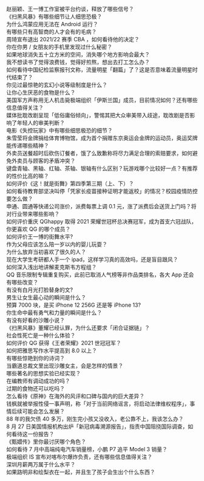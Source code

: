 赵丽颖、王一博工作室被平台约谈，释放了哪些信号？  
《扫黑风暴》有哪些细节让人细思恐极？  
为什么鸿蒙应用无法在 Android 运行？  
有哪些只有高智商的人才会有的毛病？  
周琦宣布退出 2021/22 赛季 CBA ，如何看待他的决定？  
你在你男 / 女朋友的手机里发现过什么秘密？  
如果地球消失五十立方米的空间，消失哪个地方影响会最大？  
我不想读书了觉得浪费钱，觉得好煎熬，想出去打工怎么办？  
如何看待中国纪检监察报刊文称，流量明星「翻篇」了？这是否意味着流量明星时代结束了？  
你见过最惊艳的玄幻小说等级制度是什么？  
让你心生厌恶的食物是什么？  
美国军方声称用无人机击毙极端组织「伊斯兰国」成员，目前情况如何？还有哪些信息值得关注？  
媒体批耽改剧呈现「低俗庸俗倾向」，警惕其把大众审美带入歧途，耽改剧是否影响了年轻人的审美判断？  
电影《失控玩家》中有哪些细思极恐的细节？  
朱雪莹将金牌捐给体育博物馆，成为首个捐赠东京奥运会金牌的运动员，奥运奖牌能传递哪些精神？  
外卖员送餐超时后砍伤订餐者，饿了么致歉称将尽力满足合理的索赔要求，如何避免外卖员与顾客的矛盾冲突？  
键盘青轴、黑轴、红轴、茶轴、银轴有什么区别？玩游戏哪个比较好一点？有推荐的性价比高的嘛？  
如何评价《这！就是街舞》第四季第三期（上、下）？  
如何看待教育部坚决叫停「凭家长疫苗接种证明才能返校」的情况？校园疫情防控要怎么做？  
申通、圆通等快递公司涨价，派费每票上调 0.1 元，涨了派费后会送货上门吗？将对行业带来哪些影响？  
如何评价重庆 QGhappy 取得 2021 荣耀世冠杯总决赛冠军，成为首支六冠战队，你更喜欢 QG 的哪个成员？  
如何评价王一博的街舞水平?  
作为父母应该怎么陪一岁以内的婴儿玩耍？  
为什么放弃当初喜欢了很久的人？  
现在大学生考研都人手一个 ipad，这样学习真的高效吗，还是盲目跟风？  
如何深入浅出地讲解麦克斯韦方程组？  
QQ 音乐限制专辑重复购买，此前已取消人气榜等非作品类排名，各大 App 还会有哪些改变？  
有没有白月光打脸替身的文?  
男生让女生最心动的瞬间是什么？  
预算 7000 块，是买 iPhone 12  256G 还是等 iPhone 13?  
你生命中最有勇气和力量的瞬间是什么？  
有没有好看的沙雕小说？  
《扫黑风暴》董耀已经认罪，为什么还要求「闭合证据链」？  
社会性死亡是一种什么体验？  
如何评价 QG 获得《王者荣耀》2021 世冠冠军？  
如何把雅思写作水平提高到 8.0 以上？  
有哪些惊艳到你的诗词？  
当霸道总裁文里出现沙雕女主，会是怎样的情景？  
哪些著名的思想实验已经实现？  
在编教师有调动成功的吗？  
过期的食物还可以吃吗？  
怎么看待《原神》在海外的风评和口碑与国内的巨大差异？  
钱枫就被举报性侵一事声明，称「对于当前网络谣言，将启动法律维权程序」，事情后续可能会怎么发展？  
88 年的我欠债 40 多万，刚生完小孩又没收入，老公靠不上，我该怎么办？  
8 月 27 日美国情报机构出炉「新冠病毒溯源报告」，指责中国阻挠国际调查，如何看待这一份报告？  
《甄嬛传》里你最讨厌哪个角色？  
如何看待 7 月中高端纯电汽车销量榜，小鹏 P7 追平 Model 3 销量？  
极端组织 IS 宣布对喀布尔爆炸负责，还有哪些信息值得关注？  
深圳月薪两万属于什么水平？  
如果路明非和绘梨衣在一起，并且生了孩子会生出个什么东西？  
